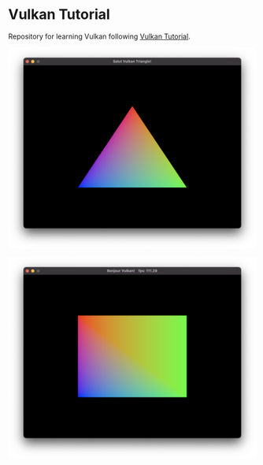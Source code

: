 # Vulkan Tutorial

Repository for learning Vulkan following [Vulkan Tutorial](https://vulkan-tutorial.com).

![img](snapshots/salut_triangle.png)

![img](snapshots/bonjour_rectangle.png)